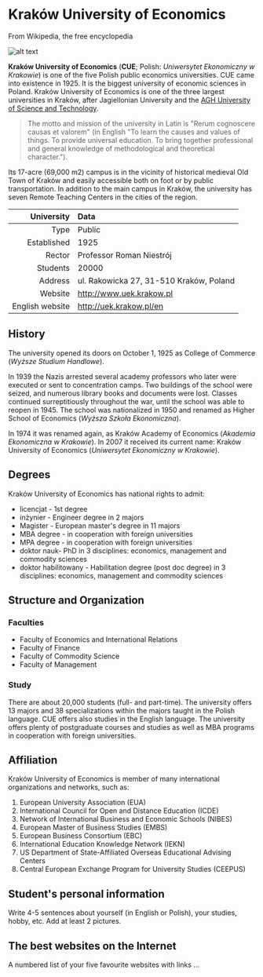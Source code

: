 # Kraków University of Economics

From Wikipedia, the free encyclopedia

![alt text](https://upload.wikimedia.org/wikipedia/en/4/49/Logo_ue_krakow.jpg")

**Kraków University of Economics** (**CUE**; Polish: _Uniwersytet Ekonomiczny w Krakowie_) is one of the five Polish public economics universities. CUE came into existence in 1925. It is the biggest university of economic sciences in Poland. Kraków University of Economics is one of the three largest universities in Kraków, after Jagiellonian University and the [AGH University of Science and Technology](https://en.wikipedia.org/wiki/AGH_University_of_Science_and_Technology).

> The motto and mission of the university in Latin is "Rerum cognoscere causas et valorem" (in English "To learn the causes and values of things. To provide universal education. To bring together professional and general knowledge of methodological and theoretical character.").

Its 17-acre (69,000 m2) campus is in the vicinity of historical medieval Old Town of Kraków and easily accessible both on foot or by public transportation. In addition to the main campus in Kraków, the university has seven Remote Teaching Centers in the cities of the region.

| University | Data |
|---:|:---|
| Type | Public |
| Established | 1925 |
| Rector | Professor Roman Niestrój |
| Students | 20000 |
| Address | ul. Rakowicka 27, 31-510 Kraków, Poland |
| Website | http://www.uek.krakow.pl |
| English website | http://uek.krakow.pl/en |

## History

The university opened its doors on October 1, 1925 as College of Commerce (_Wyższe Studium Handlowe_).

In 1939 the Nazis arrested several academy professors who later were executed or sent to concentration camps. Two buildings of the school were seized, and numerous library books and documents were lost. Classes continued surreptitiously throughout the war, until the school was able to reopen in 1945. The school was nationalized in 1950 and renamed as Higher School of Economics (_Wyższa Szkoła Ekonomiczna_).

In 1974 it was renamed again, as Kraków Academy of Economics (_Akademia Ekonomiczna w Krakowie_). In 2007 it received its current name: Kraków University of Economics (_Uniwersytet Ekonomiczny w Krakowie_).

## Degrees

Kraków University of Economics has national rights to admit:

- licencjat - 1st degree
- inżynier - Engineer degree in 2 majors
- Magister - European master's degree in 11 majors
- MBA degree - in cooperation with foreign universities
- MPA degree - in cooperation with foreign universities
- doktor nauk- PhD in 3 disciplines: economics, management and commodity sciences
- doktor habilitowany - Habilitation degree (post doc degree) in 3 disciplines: economics, management and commodity sciences

## Structure and Organization

### Faculties

+ Faculty of Economics and International Relations
+ Faculty of Finance
+ Faculty of Commodity Science
+ Faculty of Management

### Study

There are about 20,000 students (full- and part-time). The university offers 13 majors and 38 specializations within the majors taught in the Polish language. CUE offers also studies in the English language. The university offers plenty of postgraduate courses and studies as well as MBA programs in cooperation with foreign universities.

## Affiliation

Kraków University of Economics is member of many international organizations and networks, such as:

1. European University Association (EUA)
2. International Council for Open and Distance Education (ICDE)
3. Network of International Business and Economic Schools (NIBES)
4. European Master of Business Studies (EMBS)
5. European Business Consortium (EBC)
6. International Education Knowledge Network (IEKN)
7. US Department of State-Affiliated Overseas Educational Advising Centers
8. Central European Exchange Program for University Studies (CEEPUS)

## Student's personal information

Write 4-5 sentences about yourself (in English or Polish), your studies, hobby, etc. Add at least 2 pictures.

## The best websites on the Internet

A numbered list of your five favourite websites with links ...




